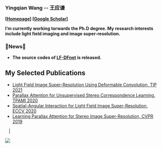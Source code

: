 ### Yingqian Wang -- 王应谦
**[[Homepage](https://yingqianwang.github.io/)] [[Google Scholar](https://scholar.google.com/citations?user=tBA4alMAAAAJ&hl=en)]**

**I’m currently working torwards the Ph.D degree. My research interests include light field imaging and image super-resolution.**

### 🌱News🌱 
- **The source codes of [LF-DFnet](https://github.com/cszn/BSRNet) is released.**

## My Selected Publications

- [Light Field Image Super-Resolution Using Deformable Convolution, TIP 2021](https://ieeexplore.ieee.org/stamp/stamp.jsp?tp=&arnumber=9286855)
- [Parallax Attention for Unsupervised Stereo Correspondence Learning, TPAMI 2020](https://arxiv.org/pdf/2009.08250.pdf)
- [Spatial-Angular Interaction for Light Field Image Super-Resolution, ECCV 2020](https://arxiv.org/pdf/1912.07849.pdf)
- [Learning Parallax Attention for Stereo Image Super-Resolution, CVPR 2019](openaccess.thecvf.com/content_CVPR_2019/papers/Wang_Learning_Parallax_Attention_for_Stereo_Image_Super-Resolution_CVPR_2019_paper.pdf)

<a href="https://github.com/YingqianWang/LF-InterNet"><img src="https://github-readme-stats.vercel.app/api/pin/?username=YingqianWang&repo=LF-InterNet&cache_seconds=10&theme=buefy" alt="" /></a>
<a href="https://github.com/YingqianWang/LF-DFnet"><img src="https://github-readme-stats.vercel.app/api/pin/?username=YingqianWang&repo=LF-DFnet&cache_seconds=5&theme=solarized-light" alt=""/></a>
<a href="https://github.com/YingqianWang/iPASSR"><img src="https://github-readme-stats.vercel.app/api/pin/?username=YingqianWang&repo=iPASSR&cache_seconds=10&theme=flag-india" alt=""/></a>
<a href="https://github.com/LongguangWang/PAM"><img src="https://github-readme-stats.vercel.app/api/pin/?username=LongguangWang&repo=PAM&cache_seconds=10&theme=vue" alt=""/></a>|
<a href="https://github.com/LongguangWang/PASSRnet"><img src="https://github-readme-stats.vercel.app/api/pin/?username=LongguangWang&repo=PASSRnet&cache_seconds=10&theme=default" alt=""/></a>
<a href="https://github.com/LongguangWang/SMSR"><img src="https://github-readme-stats.vercel.app/api/pin/?username=LongguangWang&repo=SMSR&cache_seconds=10&theme=default" alt=""  /></a>
<a href="https://github.com/LongguangWang/Scale-Arbitrary-SR"><img src="https://github-readme-stats.vercel.app/api/pin/?username=LongguangWang&repo=Scale-Arbitrary-SR&cache_seconds=10&theme=default" alt=""  /></a>
<a href="https://github.com/XinyiYing/D3Dnet"><img src="https://github-readme-stats.vercel.app/api/pin/?username=XinyiYing&repo=D3Dnet&cache_seconds=10&theme=default" alt="" /></a>

![](https://github-readme-stats.vercel.app/api?username=YingqianWang&show_icons=true&hide=contribs,issues&cache_seconds=86400&theme=default)




